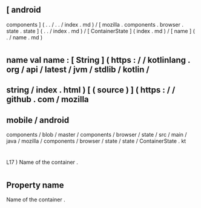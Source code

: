 [
android
-
components
]
(
.
.
/
.
.
/
index
.
md
)
/
[
mozilla
.
components
.
browser
.
state
.
state
]
(
.
.
/
index
.
md
)
/
[
ContainerState
]
(
index
.
md
)
/
[
name
]
(
.
/
name
.
md
)
#
name
val
name
:
[
String
]
(
https
:
/
/
kotlinlang
.
org
/
api
/
latest
/
jvm
/
stdlib
/
kotlin
/
-
string
/
index
.
html
)
[
(
source
)
]
(
https
:
/
/
github
.
com
/
mozilla
-
mobile
/
android
-
components
/
blob
/
master
/
components
/
browser
/
state
/
src
/
main
/
java
/
mozilla
/
components
/
browser
/
state
/
state
/
ContainerState
.
kt
#
L17
)
Name
of
the
container
.
#
#
#
Property
name
-
Name
of
the
container
.
